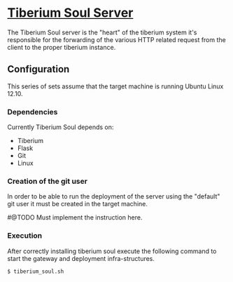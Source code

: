 # [Tiberium Soul Server](http://tiberiumapp.com)
The Tiberium Soul server is the "heart" of the tiberium system it's responsible for the forwarding of the various
HTTP related request from the client to the proper tiberium instance. 

## Configuration

This series of sets assume that the target machine is running Ubuntu Linux 12.10.

### Dependencies

Currently Tiberium Soul depends on:

* Tiberium
* Flask
* Git
* Linux

### Creation of the git user

In order to be able to run the deployment of the server using the "default" git user it
must be created in the target machine.

#@TODO Must implement the instruction here.

### Execution

After correctly installing tiberium soul execute the following command to start the gateway
and deployment infra-structures.

`$ tiberium_soul.sh`
